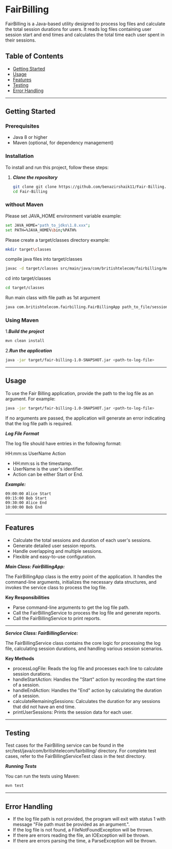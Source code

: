 # FairBilling

FairBilling is a Java-based utility designed to process log files and calculate the total session durations for users. It reads log files containing user session start and end times and calculates the total time each user spent in their sessions.

## Table of Contents

- [Getting Started](#getting-started)
- [Usage](#usage)
- [Features](#features)
- [Testing](#testing)
- [Error Handling](#error-handling)

--------------------------------------------------------------------------------------------------------------------------------------------------------

## Getting Started

### Prerequisites

- Java 8 or higher
- Maven (optional, for dependency management)

### Installation

To install and run this project, follow these steps:

1. ***Clone the repository***
    ```bash
    git clone git clone https://github.com/benazirshaik11/Fair-Billing.git
    cd Fair-Billing
    ```
### without Maven
Please set JAVA_HOME environment variable
example:
```bash
set JAVA_HOME="path_to_jdks\1.8.xxx";
set PATH=%JAVA_HOME%\bin;%PATH%
```
Please create a target/classes directory
example:
```bash
mkdir target\classes
```
compile java files into target/classes
```bash
javac -d target/classes src/main/java/com/britishtelecom/fairbilling/models/*.java src/main/java/com/britishtelecom/fairbilling/service/*.java src/main/java/com/britishtelecom/fairbilling/*.java
```
cd into target/classes
```bash
cd target/classes
```
Run main class with file path as 1st argument
```bash
java com.britishtelecom.fairbilling.FairBillingApp path_to_file/session_log.txt
```
### Using Maven

1.***Build the project***
```bash
mvn clean install
```

2.***Run the application***
```bash
java -jar target/fair-billing-1.0-SNAPSHOT.jar <path-to-log-file>
```


--------------------------------------------------------------------------------------------------------------------------------------------------------

## Usage
To use the Fair Billing application, provide the path to the log file as an argument. For example:

```bash
java -jar target/fair-billing-1.0-SNAPSHOT.jar <path-to-log-file>
```

If no arguments are passed, the application will generate an error indicating that the log file path is required.

***Log File Format***

The log file should have entries in the following format:

 HH:mm:ss UserName Action

- HH:mm:ss is the timestamp.
- UserName is the user's identifier.
- Action can be either Start or End.

***Example:***

```
09:00:00 Alice Start
09:15:00 Bob Start
09:30:00 Alice End
10:00:00 Bob End
```

--------------------------------------------------------------------------------------------------------------------------------------------------------

## Features

- Calculate the total sessions and duration of each user's sessions.
- Generate detailed user session reports.
- Handle overlapping and multiple sessions.
- Flexible and easy-to-use configuration.


***Main Class: FairBillingApp:***

The FairBillingApp class is the entry point of the application. It handles the command-line arguments, initializes the necessary data structures, and invokes the service class to process the log file.

**Key Responsibilities**
- Parse command-line arguments to get the log file path.
- Call the FairBillingService to process the log file and generate reports.
- Call the FairBillingService to print reports.

----------------------------------------------------------------------------------------------------------------------------------------------

***Service Class: FairBillingService:***

The FairBillingService class contains the core logic for processing the log file, calculating session durations, and handling various session scenarios.

**Key Methods**
- processLogFile: Reads the log file and processes each line to calculate session durations.
- handleStartAction: Handles the "Start" action by recording the start time of a session.
- handleEndAction: Handles the "End" action by calculating the duration of a session.
- calculateRemainingSessions: Calculates the duration for any sessions that did not have an end time.
- printUserSessions: Prints the session data for each user.

--------------------------------------------------------------------------------------------------------------------------------------------------------



## Testing

Test cases for the FairBilling service can be found in the src/test/java/com/britishtelecom/fairbilling/ directory.
For complete test cases, refer to the FairBillingServiceTest class in the test directory.

***Running Tests***

You can run the tests using Maven:

```bash
mvn test
```

--------------------------------------------------------------------------------------------------------------------------------------------------------------

## Error Handling

- If the log file path is not provided, the program will exit with status 1 with message "File path must be provided as an argument.".
- If the log file is not found, a FileNotFoundException will be thrown.
- If there are errors reading the file, an IOException will be thrown.
- If there are errors parsing the time, a ParseException will be thrown.






   
